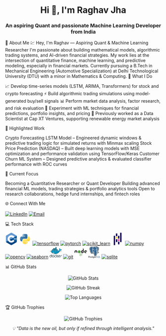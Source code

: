 <h1 align="center">Hi 👋, I'm Raghav Jha</h1>
<h3 align="center">An aspiring Quant and passionate Machine Learning Developer from India</h3>

💫 About Me
💹 Hey, I'm Raghav — Aspiring Quant & Machine Learning Researcher
I'm passionate about building mathematical models, algorithmic trading systems, and AI-driven financial strategies. My work lies at the intersection of quantitative finance, machine learning, and predictive modeling, especially in financial markets. Currently pursuing a B.Tech in Mechanical Engineering (Automotive Specialization) at Delhi Technological University (DTU) with a minor in Mathematics & Computing.
📍 What I Do

📈 Develop time-series models (LSTM, ARIMA, Transformers) for stock and crypto forecasting
⚡ Build algorithmic trading simulations using model-generated buy/sell signals
📊 Perform market data analysis, factor research, and risk evaluation
🧠 Experiment with ML techniques for financial predictions, portfolio insights, and pricing
💼 Previously worked as a Data Scientist at Cap XT Ventures, supporting renewable energy market analysis

📂 Highlighted Work

Crypto Forecasting LSTM Model – Engineered dynamic windows & predictive trading logic for simulated returns with Minmax scaling
Stock Price Prediction (NASDAQ) – Built deep learning models with MSE optimization and performance validation using TensorFlow/Keras
Customer Churn ML System – Designed predictive analytics & evaluated classifier performance with ROC curves

🎯 Current Focus

Becoming a Quantitative Researcher or Quant Developer
Building advanced financial ML models, trading strategies & portfolio analytics tools
Open to research collaborations, hedge fund internships, and fintech roles


🌐 Connect With Me
<p align="left">
<a href="https://linkedin.com/in/raghav-jha-512b8a309" target="_blank"><img align="center" src="https://img.shields.io/badge/LinkedIn-%230077B5.svg?logo=linkedin&logoColor=white" alt="LinkedIn" height="30" /></a>
<a href="mailto:raghav.jha2108@gmail.com"><img align="center" src="https://img.shields.io/badge/Email-D14836?logo=gmail&logoColor=white" alt="Email" height="30" /></a>
</p>

💻 Tech Stack
<p align="left">
<a href="https://www.w3schools.com/cpp/" target="_blank" rel="noreferrer"><img src="https://raw.githubusercontent.com/devicons/devicon/master/icons/cplusplus/cplusplus-original.svg" alt="cplusplus" width="40" height="40"/></a>
<a href="https://www.python.org" target="_blank" rel="noreferrer"><img src="https://raw.githubusercontent.com/devicons/devicon/master/icons/python/python-original.svg" alt="python" width="40" height="40"/></a>
<a href="https://www.tensorflow.org" target="_blank" rel="noreferrer"><img src="https://www.vectorlogo.zone/logos/tensorflow/tensorflow-icon.svg" alt="tensorflow" width="40" height="40"/></a>
<a href="https://pytorch.org/" target="_blank" rel="noreferrer"><img src="https://www.vectorlogo.zone/logos/pytorch/pytorch-icon.svg" alt="pytorch" width="40" height="40"/></a>
<a href="https://scikit-learn.org/" target="_blank" rel="noreferrer"><img src="https://upload.wikimedia.org/wikipedia/commons/0/05/Scikit_learn_logo_small.svg" alt="scikit_learn" width="40" height="40"/></a>
<a href="https://pandas.pydata.org/" target="_blank" rel="noreferrer"><img src="https://raw.githubusercontent.com/devicons/devicon/2ae2a900d2f041da66e950e4d48052658d850630/icons/pandas/pandas-original.svg" alt="pandas" width="40" height="40"/></a>
<a href="https://numpy.org/" target="_blank" rel="noreferrer"><img src="https://www.vectorlogo.zone/logos/numpy/numpy-icon.svg" alt="numpy" width="40" height="40"/></a>
<a href="https://opencv.org/" target="_blank" rel="noreferrer"><img src="https://www.vectorlogo.zone/logos/opencv/opencv-icon.svg" alt="opencv" width="40" height="40"/></a>
<a href="https://seaborn.pydata.org/" target="_blank" rel="noreferrer"><img src="https://seaborn.pydata.org/_images/logo-mark-lightbg.svg" alt="seaborn" width="40" height="40"/></a>
<a href="https://www.docker.com/" target="_blank" rel="noreferrer"><img src="https://raw.githubusercontent.com/devicons/devicon/master/icons/docker/docker-original-wordmark.svg" alt="docker" width="40" height="40"/></a>
<a href="https://git-scm.com/" target="_blank" rel="noreferrer"><img src="https://www.vectorlogo.zone/logos/git-scm/git-scm-icon.svg" alt="git" width="40" height="40"/></a>
<a href="https://nodejs.org" target="_blank" rel="noreferrer"><img src="https://raw.githubusercontent.com/devicons/devicon/master/icons/nodejs/nodejs-original-wordmark.svg" alt="nodejs" width="40" height="40"/></a>
<a href="https://www.postgresql.org" target="_blank" rel="noreferrer"><img src="https://raw.githubusercontent.com/devicons/devicon/master/icons/postgresql/postgresql-original-wordmark.svg" alt="postgresql" width="40" height="40"/></a>
<a href="https://www.sqlite.org/" target="_blank" rel="noreferrer"><img src="https://www.vectorlogo.zone/logos/sqlite/sqlite-icon.svg" alt="sqlite" width="40" height="40"/></a>
</p>

📊 GitHub Stats
<p align="center">
  <img src="https://github-readme-stats.vercel.app/api?username=Donysus&theme=ambient_gradient&hide_border=false&include_all_commits=true&count_private=true" alt="GitHub Stats" />
</p>
<p align="center">
  <img src="https://nirzak-streak-stats.vercel.app/?user=Donysus&theme=ambient_gradient&hide_border=false" alt="GitHub Streak" />
</p>
<p align="center">
  <img src="https://github-readme-stats.vercel.app/api/top-langs/?username=Donysus&theme=ambient_gradient&hide_border=false&include_all_commits=true&count_private=true&layout=compact" alt="Top Languages" />
</p>

🏆 GitHub Trophies
<p align="center">
  <img src="https://github-profile-trophy.vercel.app/?username=Donysus&theme=radical&no-frame=true&no-bg=true&margin-w=4" alt="GitHub Trophies" />
</p>

<p align="center">
  <i>💡 "Data is the new oil, but only if refined through intelligent analysis."</i>
</p>
<!-- Proudly created with GPRM ( https://gprm.itsvg.in ) -->
